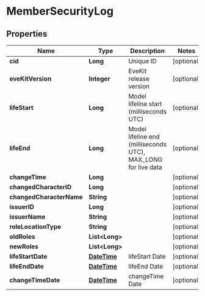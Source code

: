 
# MemberSecurityLog

## Properties
Name | Type | Description | Notes
------------ | ------------- | ------------- | -------------
**cid** | **Long** | Unique ID |  [optional]
**eveKitVersion** | **Integer** | EveKit release version |  [optional]
**lifeStart** | **Long** | Model lifeline start (milliseconds UTC) |  [optional]
**lifeEnd** | **Long** | Model lifeline end (milliseconds UTC), MAX_LONG for live data |  [optional]
**changeTime** | **Long** |  |  [optional]
**changedCharacterID** | **Long** |  |  [optional]
**changedCharacterName** | **String** |  |  [optional]
**issuerID** | **Long** |  |  [optional]
**issuerName** | **String** |  |  [optional]
**roleLocationType** | **String** |  |  [optional]
**oldRoles** | **List&lt;Long&gt;** |  |  [optional]
**newRoles** | **List&lt;Long&gt;** |  |  [optional]
**lifeStartDate** | [**DateTime**](DateTime.md) | lifeStart Date |  [optional]
**lifeEndDate** | [**DateTime**](DateTime.md) | lifeEnd Date |  [optional]
**changeTimeDate** | [**DateTime**](DateTime.md) | changeTime Date |  [optional]



